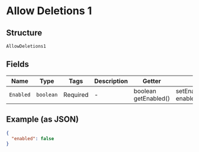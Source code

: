 
# Allow Deletions 1

## Structure

`AllowDeletions1`

## Fields

| Name | Type | Tags | Description | Getter | Setter |
|  --- | --- | --- | --- | --- | --- |
| `Enabled` | `boolean` | Required | - | boolean getEnabled() | setEnabled(boolean enabled) |

## Example (as JSON)

```json
{
  "enabled": false
}
```

